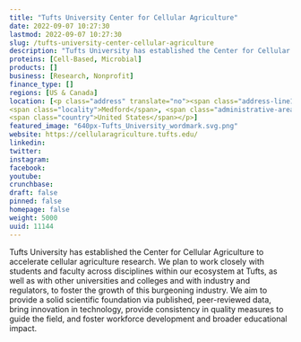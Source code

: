 ```yaml
---
title: "Tufts University Center for Cellular Agriculture"
date: 2022-09-07 10:27:30
lastmod: 2022-09-07 10:27:30
slug: /tufts-university-center-cellular-agriculture
description: "Tufts University has established the Center for Cellular Agriculture to accelerate cellular agriculture research. We plan to work closely with students and faculty across disciplines within our ecosystem at Tufts, as well as with other universities and colleges and with industry and regulators, to foster the growth of this burgeoning industry. We aim to provide a solid scientific foundation via published, peer-reviewed data, bring innovation in technology, provide consistency in quality measures to guide the field, and foster workforce development and broader educational impact."
proteins: [Cell-Based, Microbial]
products: []
business: [Research, Nonprofit]
finance_type: []
regions: [US & Canada]
location: [<p class="address" translate="no"><span class="address-line1">College Avenue 200</span><br>
<span class="locality">Medford</span>, <span class="administrative-area">Massachusetts</span> <span class="postal-code">02155</span><br>
<span class="country">United States</span></p>]
featured_image: "640px-Tufts_University_wordmark.svg.png"
website: https://cellularagriculture.tufts.edu/
linkedin: 
twitter: 
instagram: 
facebook: 
youtube: 
crunchbase: 
draft: false
pinned: false
homepage: false
weight: 5000
uuid: 11144
---
```

Tufts University has established the Center for Cellular Agriculture to accelerate cellular agriculture research. We plan to work closely with students and faculty across disciplines within our ecosystem at Tufts, as well as with other universities and colleges and with industry and regulators, to foster the growth of this burgeoning industry. We aim to provide a solid scientific foundation via published, peer-reviewed data, bring innovation in technology, provide consistency in quality measures to guide the field, and foster workforce development and broader educational impact.
